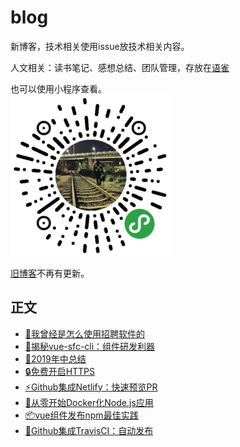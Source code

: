 # blog
新博客，技术相关使用issue放技术相关内容。

人文相关：读书笔记、感想总结、团队管理，存放在[语雀](https://www.yuque.com/levy/blog)

也可以使用小程序查看。
<br/>
![小程序博客](./weapp-blog.jpg)

[旧博客](https://levy.work)不再有更新。

## 正文

- [📱我曾经是怎么使用招聘软件的](https://github.com/levy9527/blog/issues/8)
- [🔨揭秘vue-sfc-cli：组件研发利器](https://github.com/levy9527/blog/issues/7)
- [📝2019年中总结](https://github.com/levy9527/blog/issues/6)
- [🔒免费开启HTTPS](https://github.com/levy9527/blog/issues/5)
- [⚡️Github集成Netlify：快速预览PR](https://github.com/levy9527/blog/issues/4)
- [🐳从零开始Docker化Node.js应用](https://github.com/levy9527/blog/issues/3)
- [📦vue组件发布npm最佳实践](https://github.com/levy9527/blog/issues/2)
- [🚀Github集成TravisCI：自动发布](https://github.com/levy9527/blog/issues/1)
